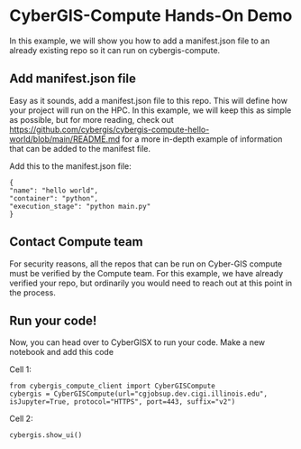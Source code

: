 # CyberGIS-Compute Hands-On Demo
In this example, we will show you how to add a manifest.json file to an already existing repo so it can run on cybergis-compute.

## Add manifest.json file
Easy as it sounds, add a manifest.json file to this repo. This will define how your project will run on the HPC. In this example, we will keep this as simple as possible, but for more reading, check out https://github.com/cybergis/cybergis-compute-hello-world/blob/main/README.md for a more in-depth example of information that can be added to the manifest file.

Add this to the manifest.json file:
```
{
"name": "hello world",
"container": "python",
"execution_stage": "python main.py"
}
```

## Contact Compute team
For security reasons, all the repos that can be run on Cyber-GIS compute must be verified by the Compute team. For this example, we have already verified your repo, but ordinarily you would need to reach out at this point in the process.

## Run your code!
Now, you can head over to CyberGISX to run your code. Make a new notebook and add this code

Cell 1:
```
from cybergis_compute_client import CyberGISCompute
cybergis = CyberGISCompute(url="cgjobsup.dev.cigi.illinois.edu", isJupyter=True, protocol="HTTPS", port=443, suffix="v2")
```
Cell 2:
```
cybergis.show_ui()
```
